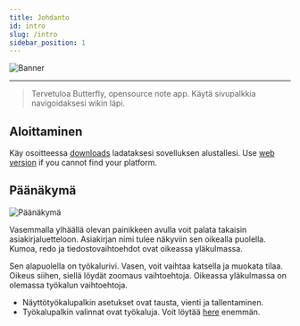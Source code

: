 ```yaml
---
title: Johdanto
id: intro
slug: /intro
sidebar_position: 1
---
```


![Banner](/img/banner.png)

***

> Tervetuloa Butterfly, opensource note app.
> Käytä sivupalkkia navigoidaksesi wikin läpi.

## Aloittaminen

Käy osoitteessa [downloads](/downloads) ladataksesi sovelluksen alustallesi.
Use [web version](https://v2.web.butterfly.linwood.dev) if you cannot find your platform.

## Päänäkymä

![Päänäkymä](main.png)

Vasemmalla ylhäällä olevan painikkeen avulla voit palata takaisin asiakirjaluetteloon. Asiakirjan nimi tulee näkyviin sen oikealla puolella. Kumoa, redo ja tiedostovaihtoehdot ovat oikeassa yläkulmassa.

Sen alapuolella on työkalurivi. Vasen, voit vaihtaa katsella ja muokata tilaa. Oikeus siihen, siellä löydät zoomaus vaihtoehtoja. Oikeassa yläkulmassa on olemassa työkalun vaihtoehtoja.

- Näyttötyökalupalkin asetukset ovat tausta, vienti ja tallentaminen.
- Työkalupalkin valinnat ovat työkaluja. Voit löytää [here](background) enemmän.
